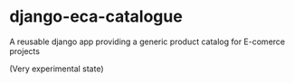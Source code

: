 django-eca-catalogue
====================

A reusable django app providing a generic product catalog for E-comerce projects


(Very experimental state)